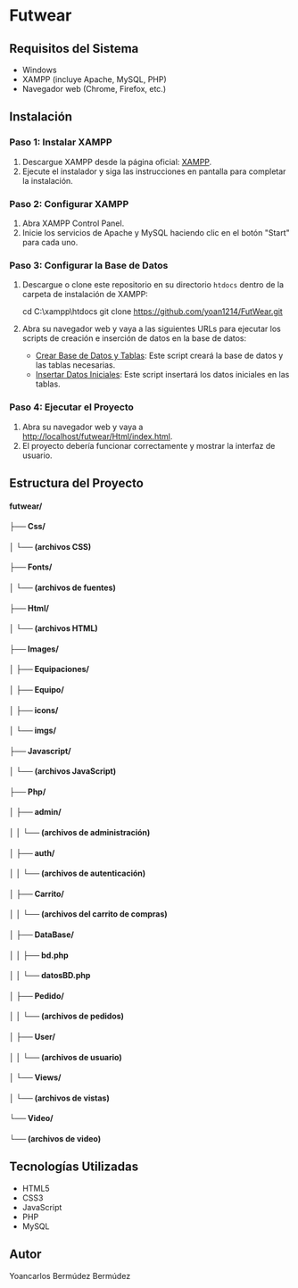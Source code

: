# Futwear

## Requisitos del Sistema
- Windows
- XAMPP (incluye Apache, MySQL, PHP)
- Navegador web (Chrome, Firefox, etc.)

## Instalación

### Paso 1: Instalar XAMPP
1. Descargue XAMPP desde la página oficial: [XAMPP](https://www.apachefriends.org).
2. Ejecute el instalador y siga las instrucciones en pantalla para completar la instalación.

### Paso 2: Configurar XAMPP
1. Abra XAMPP Control Panel.
2. Inicie los servicios de Apache y MySQL haciendo clic en el botón "Start" para cada uno.

### Paso 3: Configurar la Base de Datos
1. Descargue o clone este repositorio en su directorio `htdocs` dentro de la carpeta de instalación de XAMPP:
    
    cd C:\xampp\htdocs
    git clone https://github.com/yoan1214/FutWear.git
   
2. Abra su navegador web y vaya a las siguientes URLs para ejecutar los scripts de creación e inserción de datos en la base de datos:
    - [Crear Base de Datos y Tablas](http://localhost/futwear/Php/DataBase/bd.php): Este script creará la base de datos y las tablas necesarias.
    - [Insertar Datos Iniciales](http://localhost/futwear/Php/DataBase/datosBD.php): Este script insertará los datos iniciales en las tablas.

### Paso 4: Ejecutar el Proyecto
1. Abra su navegador web y vaya a [http://localhost/futwear/Html/index.html](http://localhost/futwear/Html/index.html).
2. El proyecto debería funcionar correctamente y mostrar la interfaz de usuario.

## Estructura del Proyecto
#### futwear/
#### ├── Css/
#### │ └── (archivos CSS)
#### ├── Fonts/
#### │ └── (archivos de fuentes)
#### ├── Html/
#### │ └── (archivos HTML)
#### ├── Images/
#### │ ├── Equipaciones/
#### │ ├── Equipo/
#### │ ├── icons/
#### │ └── imgs/
#### ├── Javascript/
#### │ └── (archivos JavaScript)
#### ├── Php/
#### │ ├── admin/
#### │ │ └── (archivos de administración)
#### │ ├── auth/
#### │ │ └── (archivos de autenticación)
#### │ ├── Carrito/
#### │ │ └── (archivos del carrito de compras)
#### │ ├── DataBase/
#### │ │ ├── bd.php
#### │ │ └── datosBD.php
#### │ ├── Pedido/
#### │ │ └── (archivos de pedidos)
#### │ ├── User/
#### │ │ └── (archivos de usuario)
#### │ └── Views/
#### │  └── (archivos de vistas)
#### └── Video/
####    └── (archivos de video)

## Tecnologías Utilizadas
- HTML5
- CSS3
- JavaScript
- PHP
- MySQL

## Autor
Yoancarlos Bermúdez Bermúdez
 
